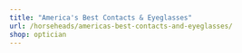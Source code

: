 ```yaml
---
title: "America's Best Contacts & Eyeglasses"
url: /horseheads/americas-best-contacts-and-eyeglasses/
shop: optician
---
```

